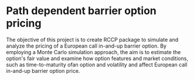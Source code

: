 # Path dependent barrier option pricing 

The objective of this project is to create RCCP package to simulate and analyze the pricing of a European call in-and-up barrier option. By employing a Monte Carlo simulation approach, the aim is to estimate the option's fair value and examine how option features and market conditions, such as time-to-maturity ofan option and volatility and affect European call in-and-up barrier option price.
